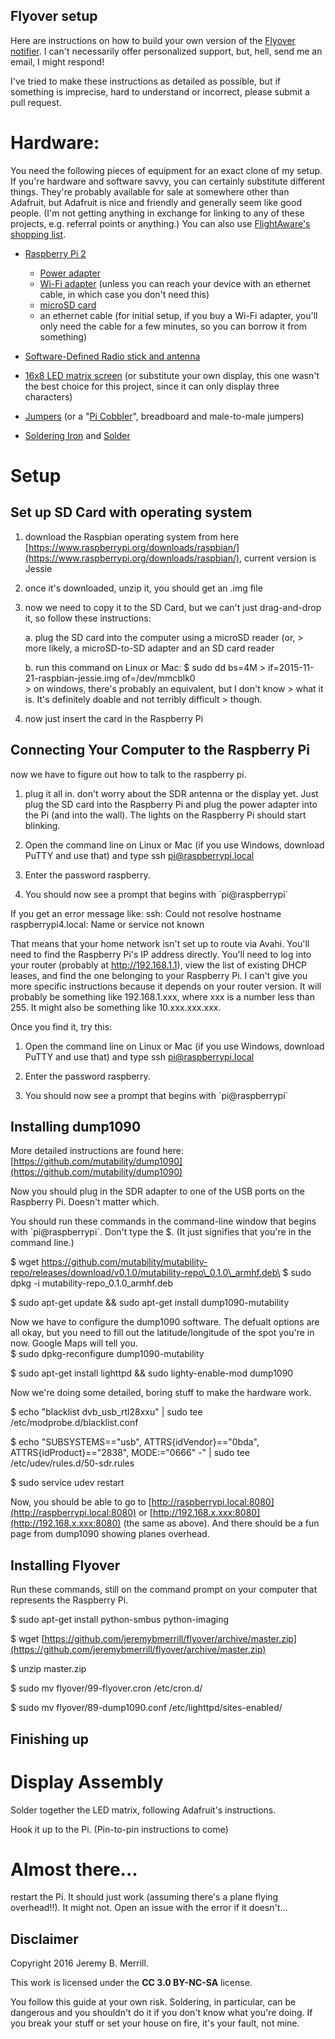 Flyover setup
-------------

Here are instructions on how to build your own version of the [Flyover
notifier](http://jeremybmerrill.com/blog/2016/01/flyover.html). I can't
necessarily offer personalized support, but, hell, send me an email, I
might respond!

I've tried to make these instructions as detailed as possible, but if
something is imprecise, hard to understand or incorrect, please submit a
pull request.

Hardware:
=========

You need the following pieces of equipment for an exact clone of my
setup. If you're hardware and software savvy, you can certainly
substitute different things. They're probably available for sale at
somewhere other than Adafruit, but Adafruit is nice and friendly and
generally seem like good people. (I'm not getting anything in exchange
for linking to any of these projects, e.g. referral points or anything.)
You can also use [FlightAware's shopping list](https://flightaware.com/adsb/piaware/build).

-   [Raspberry Pi 2](https://www.adafruit.com/products/2358)

    -   [Power adapter](https://www.adafruit.com/products/1995)
    -   [Wi-Fi adapter](http://www.amazon.com/gp/product/B003MTTJOY?psc=1&redirect=true&ref_=od_aui_detailpages00) (unless you can reach your device with an ethernet cable, in which case you don't need this)
    -   [microSD card](http://www.bestbuy.com/site/samsung-evo-32gb-microsdhc-class-10-uhs-1-memory-card-red-white/4568505.p?id=1219769553726&skuId=4568505&cmp=RMX)
    -   an ethernet cable (for initial setup, if you buy a Wi-Fi adapter, you'll only need the cable for a few minutes, so you can borrow it from something)
-   [Software-Defined Radio stick and antenna](https://www.adafruit.com/products/1497)
-   [16x8 LED matrix screen](https://www.adafruit.com/products/2037) (or substitute your own display, this one wasn't the best choice for this project, since it can only display three characters)
-   [Jumpers](https://www.adafruit.com/products/266) (or a "[Pi Cobbler](https://www.adafruit.com/products/2029)", breadboard and male-to-male jumpers)
-   [Soldering Iron](https://www.adafruit.com/products/180) and [Solder](https://www.adafruit.com/products/1886)

Setup
=====

Set up SD Card with operating system
------------------------------------

1.  download the Raspbian operating system from here [https://www.raspberrypi.org/downloads/raspbian/](https://www.raspberrypi.org/downloads/raspbian/), current version is Jessie

2.  once it's downloaded, unzip it, you should get an .img file

3.  now we need to copy it to the SD Card, but we can't just drag-and-drop it, so follow these instructions:

    a.  plug the SD card into the computer using a microSD reader (or,
        > more likely, a microSD-to-SD adapter and an SD card reader

    b.  run this command on Linux or Mac: \$ sudo dd bs=4M
        > if=2015-11-21-raspbian-jessie.img of=/dev/mmcblk0\
        > on windows, there's probably an equivalent, but I don't know
        > what it is. It's definitely doable and not terribly difficult
        > though.

4.  now just insert the card in the Raspberry Pi

Connecting Your Computer to the Raspberry Pi
--------------------------------------------

now we have to figure out how to talk to the raspberry pi.

1.  plug it all in. don't worry about the SDR antenna or the display yet. Just plug the SD card into the Raspberry Pi and plug the power adapter into the Pi (and into the wall). The lights on the Raspberry Pi should start blinking.

2.  Open the command line on Linux or Mac (if you use Windows, download PuTTY and use that) and type ssh pi@raspberrypi.local

3.  Enter the password raspberry.

4.  You should now see a prompt that begins with \`pi@raspberrypi\`

If you get an error message like: ssh: Could not resolve hostname
raspberrypi4.local: Name or service not known

That means that your home network isn't set up to route via Avahi.
You'll need to find the Raspberry Pi's IP address directly. You'll need
to log into your router (probably at http://192.168.1.1), view the list
of existing DHCP leases, and find the one belonging to your Raspberry
Pi. I can't give you more specific instructions because it depends on
your router version. It will probably be something like 192.168.1.xxx,
where xxx is a number less than 255. It might also be something like
10.xxx.xxx.xxx.

Once you find it, try this:

1.  Open the command line on Linux or Mac (if you use Windows, download PuTTY and use that) and type ssh pi@raspberrypi.local

2.  Enter the password raspberry.

3.  You should now see a prompt that begins with \`pi@raspberrypi\`

Installing dump1090
-------------------

More detailed instructions are found here:
[https://github.com/mutability/dump1090](https://github.com/mutability/dump1090)

Now you should plug in the SDR adapter to one of the USB ports on the
Raspberry Pi. Doesn't matter which.

You should run these commands in the command-line window that begins
with \`pi@raspberrypi\`. Don't type the \$. (It just signifies that
you're in the command line.)

\$ wget
https://github.com/mutability/mutability-repo/releases/download/v0.1.0/mutability-repo\_0.1.0\_armhf.deb\
\$ sudo dpkg -i mutability-repo\_0.1.0\_armhf.deb

\$ sudo apt-get update && sudo apt-get install dump1090-mutability

Now we have to configure the dump1090 software. The defualt options are
all okay, but you need to fill out the latitude/longitude of the spot
you're in now. Google Maps will tell you.\
\$ sudo dpkg-reconfigure dump1090-mutability

\$ sudo apt-get install lighttpd && sudo lighty-enable-mod dump1090

Now we're doing some detailed, boring stuff to make the hardware work.

\$ echo "blacklist dvb\_usb\_rtl28xxu" | sudo tee
/etc/modprobe.d/blacklist.conf

\$ echo "SUBSYSTEMS=="usb", ATTRS{idVendor}=="0bda",
ATTRS{idProduct}=="2838", MODE:="0666" -" | sudo tee
/etc/udev/rules.d/50-sdr.rules

\$ sudo service udev restart

Now, you should be able to go to
[http://raspberrypi.local:8080](http://raspberrypi.local:8080) or
[http://192.168.x.xxx:8080](http://192.168.x.xxx:8080) (the same as
above). And there should be a fun page from dump1090 showing planes
overhead.

Installing Flyover
------------------

Run these commands, still on the command prompt on your computer that
represents the Raspberry Pi.

\$ sudo apt-get install python-smbus python-imaging

\$ wget
[https://github.com/jeremybmerrill/flyover/archive/master.zip](https://github.com/jeremybmerrill/flyover/archive/master.zip)

\$ unzip master.zip

\$ sudo mv flyover/99-flyover.cron /etc/cron.d/

\$ sudo mv flyover/89-dump1090.conf /etc/lighttpd/sites-enabled/

Finishing up
-------------

Display Assembly
================
Solder together the LED matrix, following Adafruit's instructions.

Hook it up to the Pi. (Pin-to-pin instructions to come)

Almost there...
============
restart the Pi. It should just work (assuming there's a plane flying overhead!!). It might not. Open an issue with
the error if it doesn't... 

Disclaimer
----------

Copyright 2016 Jeremy B. Merrill.

This work is licensed under the **CC 3.0 BY-NC-SA** license.

You follow this guide at your own risk. Soldering, in particular, can be
dangerous and you shouldn't do it if you don't know what you're doing.
If you break your stuff or set your house on fire, it's your fault, not
mine.
